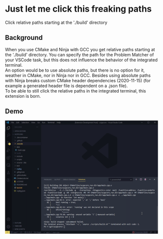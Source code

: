 # Just let me click this freaking paths
Click relative paths starting at the './build' directory

## Background
When you use CMake and Ninja with GCC you get relative paths starting at the './build' directory. You can specify the path for the Problem Matcher of your VSCode task, but this does not influence the behavior of the integrated terminal.   
An option would be to use absolute paths, but there is no option for it, weather in CMake, nor in Ninja nor in GCC. Besides using absolute paths with Ninja breaks custom CMake header dependencies (2020-11-15) (for example a generated header file is dependent on a .json file).   
To be able to still click the relative paths in the integrated terminal, this extension is born.

## Demo
![Demo](media/ucppcoro-1605453080747.gif)
